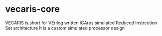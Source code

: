 # vecaris-core
VECARIS is short for VErilog written iCArus simulated Reduced Instrcution Set architecture
It is a custom simulated processor design
